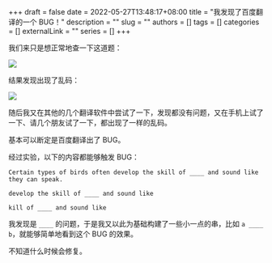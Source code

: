 +++ 
draft = false
date = 2022-05-27T13:48:17+08:00
title = "我发现了百度翻译的一个 BUG！"
description = ""
slug = ""
authors = []
tags = []
categories = []
externalLink = ""
series = []
+++

我们来只是想正常地查一下这道题：

![](https://ccviolett-1307804825.cos.ap-shanghai.myqcloud.com/img/202205271348100.png)

结果发现出现了乱码：

![](https://ccviolett-1307804825.cos.ap-shanghai.myqcloud.com/img/202205271349581.png)

随后我又在其他的几个翻译软件中尝试了一下，发现都没有问题，又在手机上试了一下、请几个朋友试了一下，都出现了一样的乱码。

基本可以断定是百度翻译出了 BUG。

经过实验，以下的内容都能够触发 BUG：

```
Certain types of birds often develop the skill of ____ and sound like they can speak.
```

```
develop the skill of ____ and sound like
```

```
kill of ____ and sound like
```

我发现是 `____` 的问题，于是我又以此为基础构建了一些小一点的串，比如 `a ____ b`，就能够简单地看到这个 BUG 的效果。

不知道什么时候会修复。